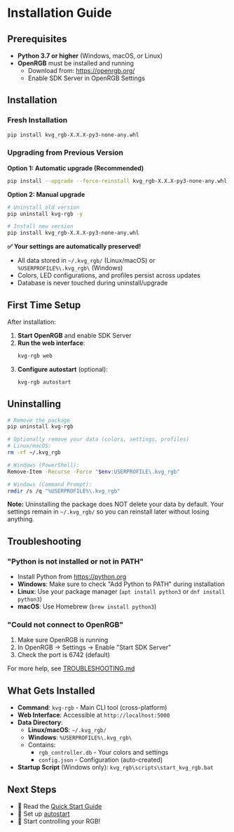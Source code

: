 # Installation Guide

## Prerequisites

- **Python 3.7 or higher** (Windows, macOS, or Linux)
- **OpenRGB** must be installed and running
  - Download from: https://openrgb.org/
  - Enable SDK Server in OpenRGB Settings

## Installation

### Fresh Installation

```bash
pip install kvg_rgb-X.X.X-py3-none-any.whl
```

### Upgrading from Previous Version

**Option 1: Automatic upgrade (Recommended)**
```bash
pip install --upgrade --force-reinstall kvg_rgb-X.X.X-py3-none-any.whl
```

**Option 2: Manual upgrade**
```bash
# Uninstall old version
pip uninstall kvg-rgb -y

# Install new version
pip install kvg_rgb-X.X.X-py3-none-any.whl
```

**✅ Your settings are automatically preserved!**
- All data stored in `~/.kvg_rgb/` (Linux/macOS) or `%USERPROFILE%\.kvg_rgb\` (Windows)
- Colors, LED configurations, and profiles persist across updates
- Database is never touched during uninstall/upgrade

## First Time Setup

After installation:

1. **Start OpenRGB** and enable SDK Server
2. **Run the web interface**:
   ```cmd
   kvg-rgb web
   ```
3. **Configure autostart** (optional):
   ```cmd
   kvg-rgb autostart
   ```

## Uninstalling

```bash
# Remove the package
pip uninstall kvg-rgb

# Optionally remove your data (colors, settings, profiles)
# Linux/macOS:
rm -rf ~/.kvg_rgb

# Windows (PowerShell):
Remove-Item -Recurse -Force "$env:USERPROFILE\.kvg_rgb"

# Windows (Command Prompt):
rmdir /s /q "%USERPROFILE%\.kvg_rgb"
```

**Note:** Uninstalling the package does NOT delete your data by default. Your settings remain in `~/.kvg_rgb/` so you can reinstall later without losing anything.

## Troubleshooting

### "Python is not installed or not in PATH"
- Install Python from https://python.org
- **Windows**: Make sure to check "Add Python to PATH" during installation
- **Linux**: Use your package manager (`apt install python3` or `dnf install python3`)
- **macOS**: Use Homebrew (`brew install python3`)

### "Could not connect to OpenRGB"
1. Make sure OpenRGB is running
2. In OpenRGB → Settings → Enable "Start SDK Server"
3. Check the port is 6742 (default)

For more help, see [TROUBLESHOOTING.md](TROUBLESHOOTING.md)

## What Gets Installed

- **Command**: `kvg-rgb` - Main CLI tool (cross-platform)
- **Web Interface**: Accessible at `http://localhost:5000`
- **Data Directory**: 
  - **Linux/macOS**: `~/.kvg_rgb/`
  - **Windows**: `%USERPROFILE%\.kvg_rgb\`
  - Contains:
    - `rgb_controller.db` - Your colors and settings
    - `config.json` - Configuration (auto-created)
- **Startup Script** (Windows only): `kvg_rgb\scripts\start_kvg_rgb.bat`

## Next Steps

- 📖 Read the [Quick Start Guide](QUICKSTART.md)
- 🚀 Set up [autostart](../README.md#-auto-start-on-windows-boot)
- 🎨 Start controlling your RGB!
